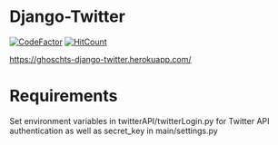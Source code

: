 # Django-Twitter
[![CodeFactor](https://www.codefactor.io/repository/github/ghoscht/django-twitter/badge)](https://www.codefactor.io/repository/github/ghoscht/django-twitter)
[![HitCount](http://hits.dwyl.com/GHOSCHT/Django-Twitter.svg)](http://hits.dwyl.com/GHOSCHT/Django-Twitter)

https://ghoschts-django-twitter.herokuapp.com/

# Requirements
Set environment variables in twitterAPI/twitterLogin.py for Twitter API authentication as well as secret_key in main/settings.py
